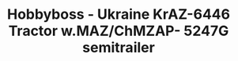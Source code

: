 ---
layout: product
title: "Hobbyboss - Ukraine KrAZ-6446 Tractor w.MAZ/ChMZAP- 5247G semitrailer"
price: "14000" 
desc: "N/A"
img_path: "/assets/img/HB85513.webp"
brand: "N/A"
available: false
special_offer: false
new: false
soon: false
cat: "010000"
subcat: "013500"
subsubcat: "0N/A"
sifra: "HB85513"
popular: false
spec: false
---